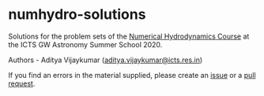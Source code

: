# numhydro-solutions
Solutions for the problem sets of the [Numerical Hydrodynamics Course](https://github.com/IanHawke/icts-2020) at the ICTS GW Astronomy Summer School 2020.

Authors - Aditya Vijaykumar (aditya.vijaykumar@icts.res.in)

If you find an errors in the material supplied, please create an [issue](https://github.com/adivijaykumar/numhydro-solutions/issues) or a [pull request](https://github.com/adivijaykumar/numhydro-solutions/pulls).
